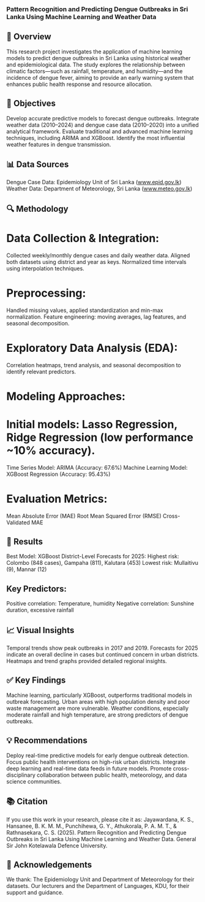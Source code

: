 ### Pattern Recognition and Predicting Dengue Outbreaks in Sri Lanka Using Machine Learning and Weather Data

## 🧠 Overview
This research project investigates the application of machine learning models to predict dengue outbreaks in Sri Lanka using historical weather and epidemiological data. The study explores the relationship between climatic factors—such as rainfall, temperature, and humidity—and the incidence of dengue fever, aiming to provide an early warning system that enhances public health response and resource allocation.

## 🎯 Objectives
Develop accurate predictive models to forecast dengue outbreaks.
Integrate weather data (2010–2024) and dengue case data (2010–2020) into a unified analytical framework.
Evaluate traditional and advanced machine learning techniques, including ARIMA and XGBoost.
Identify the most influential weather features in dengue transmission.

## 📊 Data Sources
Dengue Case Data: Epidemiology Unit of Sri Lanka (www.epid.gov.lk)
Weather Data: Department of Meteorology, Sri Lanka (www.meteo.gov.lk)

## 🔍 Methodology
# Data Collection & Integration:
Collected weekly/monthly dengue cases and daily weather data.
Aligned both datasets using district and year as keys.
Normalized time intervals using interpolation techniques.
# Preprocessing:
Handled missing values, applied standardization and min-max normalization.
Feature engineering: moving averages, lag features, and seasonal decomposition.
# Exploratory Data Analysis (EDA):
Correlation heatmaps, trend analysis, and seasonal decomposition to identify relevant predictors.
# Modeling Approaches:
# Initial models: Lasso Regression, Ridge Regression (low performance ~10% accuracy).
Time Series Model: ARIMA (Accuracy: 67.6%)
Machine Learning Model: XGBoost Regression (Accuracy: 95.43%)
# Evaluation Metrics:
Mean Absolute Error (MAE)
Root Mean Squared Error (RMSE)
Cross-Validated MAE

## 🚀 Results
Best Model: XGBoost
District-Level Forecasts for 2025:
Highest risk: Colombo (848 cases), Gampaha (811), Kalutara (453)
Lowest risk: Mullaitivu (9), Mannar (12)


## Key Predictors:

Positive correlation: Temperature, humidity
Negative correlation: Sunshine duration, excessive rainfall

## 📈 Visual Insights
Temporal trends show peak outbreaks in 2017 and 2019.
Forecasts for 2025 indicate an overall decline in cases but continued concern in urban districts.
Heatmaps and trend graphs provided detailed regional insights.

## ✅ Key Findings
Machine learning, particularly XGBoost, outperforms traditional models in outbreak forecasting.
Urban areas with high population density and poor waste management are more vulnerable.
Weather conditions, especially moderate rainfall and high temperature, are strong predictors of dengue outbreaks.

## 💡 Recommendations
Deploy real-time predictive models for early dengue outbreak detection.
Focus public health interventions on high-risk urban districts.
Integrate deep learning and real-time data feeds in future models.
Promote cross-disciplinary collaboration between public health, meteorology, and data science communities.

## 📚 Citation
If you use this work in your research, please cite it as:
Jayawardana, K. S., Hansanee, B. K. M. M., Punchihewa, G. Y., Athukorala, P. A. M. T., & Rathnasekara, C. S. (2025). Pattern Recognition and Predicting Dengue Outbreaks in Sri Lanka Using Machine Learning and Weather Data. General Sir John Kotelawala Defence University.

## 🙏 Acknowledgements
We thank:
The Epidemiology Unit and Department of Meteorology for their datasets.
Our lecturers and the Department of Languages, KDU, for their support and guidance.
